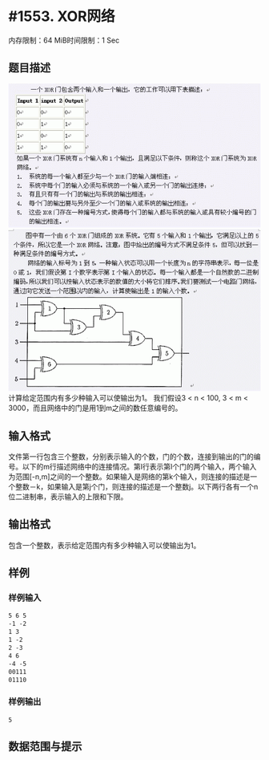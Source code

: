 # #1553. XOR网络

内存限制：64 MiB时间限制：1 Sec

## 题目描述

![](images/1553_1.jpg)![](images/1553_2.jpg)  
计算给定范围内有多少种输入可以使输出为1。
我们假设3 < n < 100, 3 < m < 3000，而且网络中的门是用1到m之间的数任意编号的。


## 输入格式

文件第一行包含三个整数，分别表示输入的个数，门的个数，连接到输出的门的编号。以下的m行描述网络中的连接情况。第I行表示第I个门的两个输入，两个输入为范围[-n,m]之间的一个整数。如果输入是网络的第k个输入，则连接的描述是一个整数－k，如果输入是第j个门，则连接的描述是一个整数j。以下两行各有一个n位二进制串，表示输入的上限和下限。


## 输出格式

包含一个整数，表示给定范围内有多少种输入可以使输出为1。


## 样例

### 样例输入

    
    5 6 5
    -1 -2
    1 3
    1 -2
    2 -3
    4 6
    -4 -5
    00111
    01110
    
    
    

### 样例输出

    
    5
    
    

## 数据范围与提示
